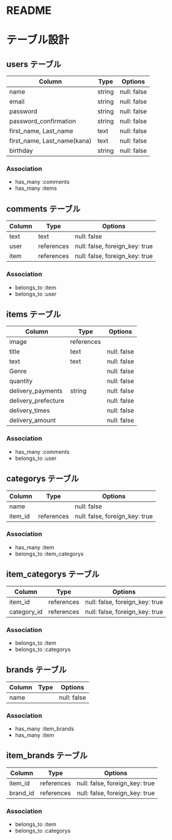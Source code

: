 # README
# テーブル設計

## users テーブル

| Column                      | Type   | Options     |
| --------------------------- | ------ | ----------- |
| name                        | string | null: false |
| email                       | string | null: false |
| password                    | string | null: false |
| password_confirmation       | string | null: false |
| first_name, Last_name       | text   | null: false |
| first_name, Last_name(kana) | text   | null: false |
| birthday                    | string | null: false |

### Association

- has_many :comments
- has_many :items

## comments テーブル

| Column  | Type       | Options                        |
| ------- | ---------- | ------------------------------ |
| text    | text       | null: false                    |
| user    | references | null: false, foreign_key: true |
| item    | references | null: false, foreign_key: true |


### Association

- belongs_to :item
- belongs_to :user

## items テーブル

| Column              | Type       | Options                        |
| ------------------- | ---------- | ------------------------------ |
| image               | references |                                |
| title               | text       | null: false                    |
| text                | text       | null: false                    |
| Genre               |            | null: false                    |
| quantity            |            | null: false                    |
| delivery_payments   | string     | null: false                    |
| delivery_prefecture |            | null: false                    |
| delivery_times      |            | null: false                    |
| delivery_amount     |            | null: false                    |

### Association

- has_many   :comments
- belongs_to :user

## categorys テーブル

| Column  | Type       | Options                        |
| ------- | ---------- | ------------------------------ |
| name    |            | null: false                    |
| item_id | references | null: false, foreign_key: true |

### Association

- has_many   :item
- belongs_to :item_categorys

## item_categorys テーブル

| Column        | Type       | Options                        |
| ------------- | ---------- | ------------------------------ |
| item_id       | references | null: false, foreign_key: true |
| category_id   | references | null: false, foreign_key: true |

### Association

- belongs_to :item
- belongs_to :categorys

## brands テーブル

| Column  | Type       | Options                        |
| ------- | ---------- | ------------------------------ |
| name    |            | null: false                    |

### Association

- has_many   :item_brands
- has_many   :item

## item_brands テーブル

| Column        | Type       | Options                        |
| ------------- | ---------- | ------------------------------ |
| item_id       | references | null: false, foreign_key: true |
| brand_id      | references | null: false, foreign_key: true |

### Association

- belongs_to :item
- belongs_to :categorys